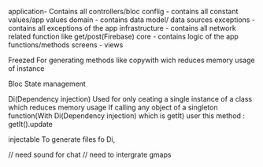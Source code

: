 
application- Contains all controllers/bloc
conflig - contains all constant values/app values
domain - contains data model/ data sources
exceptions - contains all exceptions of the app
infrastructure - contains all network related function like get/post(Firebase) 
core - contains logic of the app functions/methods
screens - views

Freezed
For generating methods like copywith wich reduces memory usage of instance

Bloc
State management

Di(Dependency injection) 
Used for only ceating a single instance of a class which reduces memory usage
If calling any object of a singleton function(With Di(Dependency injection) which is getIt) user this method :
getIt<AppModel>().update

injectable
To generate files fo Di, 


// need sound for chat 
// need to intergrate gmaps





